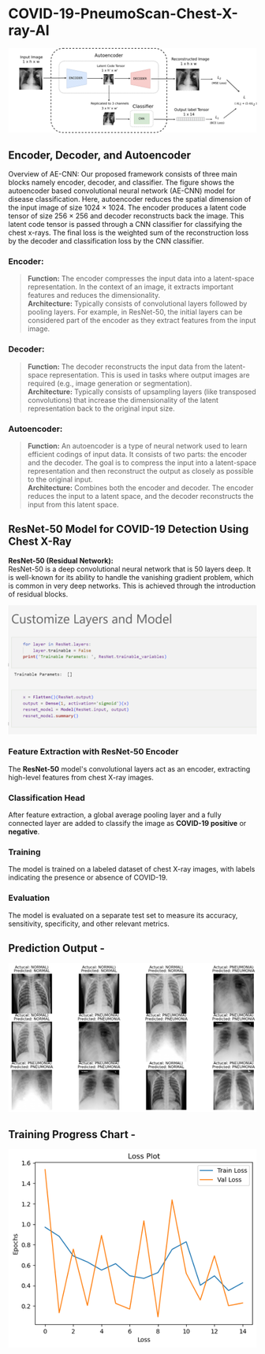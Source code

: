 ﻿# COVID-19-PneumoScan-Chest-X-ray-AI

![AE-CNN Model](./app/ae-cnn-final.png)

## Encoder, Decoder, and Autoencoder
Overview of AE-CNN: Our proposed framework consists of three main blocks namely encoder, decoder, and classifier. The figure shows the autoencoder based convolutional neural network (AE-CNN) model for disease classification. Here, autoencoder reduces the spatial dimension of the input image of size 1024 × 1024. The encoder produces a latent code tensor of size 256 × 256 and decoder reconstructs back the image. This latent code tensor is passed through a CNN classifier for classifying the chest x-rays. The final loss is the weighted sum of the reconstruction loss by the decoder and classification loss by the CNN classifier.

### Encoder:
> **Function:** The encoder compresses the input data into a latent-space representation. In the context of an image, it extracts important features and reduces the dimensionality.  
> **Architecture:** Typically consists of convolutional layers followed by pooling layers. For example, in ResNet-50, the initial layers can be considered part of the encoder as they extract features from the input image.

### Decoder:
> **Function:** The decoder reconstructs the input data from the latent-space representation. This is used in tasks where output images are required (e.g., image generation or segmentation).  
> **Architecture:** Typically consists of upsampling layers (like transposed convolutions) that increase the dimensionality of the latent representation back to the original input size.

### Autoencoder:
> **Function:** An autoencoder is a type of neural network used to learn efficient codings of input data. It consists of two parts: the encoder and the decoder. The goal is to compress the input into a latent-space representation and then reconstruct the output as closely as possible to the original input.  
> **Architecture:** Combines both the encoder and decoder. The encoder reduces the input to a latent space, and the decoder reconstructs the input from this latent space.

## ResNet-50 Model for COVID-19 Detection Using Chest X-Ray
**ResNet-50 (Residual Network):**  
ResNet-50 is a deep convolutional neural network that is 50 layers deep. It is well-known for its ability to handle the vanishing gradient problem, which is common in very deep networks. This is achieved through the introduction of residual blocks.

![Model](./images/model.png)

### Feature Extraction with ResNet-50 Encoder
The **ResNet-50** model's convolutional layers act as an encoder, extracting high-level features from chest X-ray images.

### Classification Head
After feature extraction, a global average pooling layer and a fully connected layer are added to classify the image as **COVID-19 positive** or **negative**.

### Training
The model is trained on a labeled dataset of chest X-ray images, with labels indicating the presence or absence of COVID-19.

### Evaluation
The model is evaluated on a separate test set to measure its accuracy, sensitivity, specificity, and other relevant metrics.

## Prediction Output -
![Output](./images/output.png)

## Training Progress Chart -
![Model](./images/training.png)
